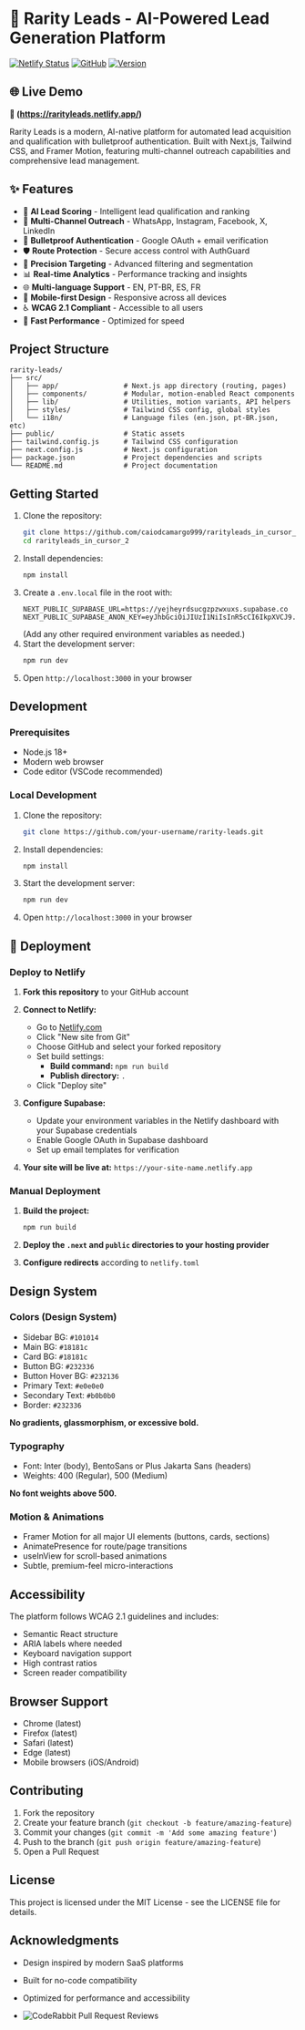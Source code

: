 # 🚀 Rarity Leads - AI-Powered Lead Generation Platform

[![Netlify Status](https://api.netlify.com/api/v1/badges/your-badge-id/deploy-status)](https://rarityleads.netlify.app/deploys)
[![GitHub](https://img.shields.io/github/license/caiodcamargo999/rarity-leads)](LICENSE)
[![Version](https://img.shields.io/badge/version-1.0.0-blue.svg)](package.json)

## 🌐 Live Demo
**🔗 (https://rarityleads.netlify.app/)**

Rarity Leads is a modern, AI-native platform for automated lead acquisition and qualification with bulletproof authentication. Built with Next.js, Tailwind CSS, and Framer Motion, featuring multi-channel outreach capabilities and comprehensive lead management.

## ✨ Features

- 🤖 **AI Lead Scoring** - Intelligent lead qualification and ranking
- 📱 **Multi-Channel Outreach** - WhatsApp, Instagram, Facebook, X, LinkedIn
- 🔐 **Bulletproof Authentication** - Google OAuth + email verification
- 🛡️ **Route Protection** - Secure access control with AuthGuard
- 🎯 **Precision Targeting** - Advanced filtering and segmentation
- 📊 **Real-time Analytics** - Performance tracking and insights
- 🌐 **Multi-language Support** - EN, PT-BR, ES, FR
- 📱 **Mobile-first Design** - Responsive across all devices
- ♿ **WCAG 2.1 Compliant** - Accessible to all users
- 🚀 **Fast Performance** - Optimized for speed

## Project Structure

```
rarity-leads/
├── src/
│   ├── app/                # Next.js app directory (routing, pages)
│   ├── components/         # Modular, motion-enabled React components
│   ├── lib/                # Utilities, motion variants, API helpers
│   ├── styles/             # Tailwind CSS config, global styles
│   └── i18n/               # Language files (en.json, pt-BR.json, etc)
├── public/                 # Static assets
├── tailwind.config.js      # Tailwind CSS configuration
├── next.config.js          # Next.js configuration
├── package.json            # Project dependencies and scripts
└── README.md               # Project documentation
```

## Getting Started

1. Clone the repository:
   ```bash
   git clone https://github.com/caiodcamargo999/rarityleads_in_cursor_2.git
   cd rarityleads_in_cursor_2
   ```
2. Install dependencies:
   ```bash
   npm install
   ```
3. Create a `.env.local` file in the root with:
   ```env
   NEXT_PUBLIC_SUPABASE_URL=https://yejheyrdsucgzpzwxuxs.supabase.co
   NEXT_PUBLIC_SUPABASE_ANON_KEY=eyJhbGciOiJIUzI1NiIsInR5cCI6IkpXVCJ9.eyJpc3MiOiJzdXBhYmFzZSIsInJlZiI6InllamhleXJkc3VjZ3pwend4dXhzIiwicm9sZSI6ImFub24iLCJpYXQiOjE3NDg4MDg2NzQsImV4cCI6MjA2NDM4NDY3NH0.NzCJ8i3SKpABO6ykWRX3nHDYmjVB82KL1wfgaY3trM4
   ```
   (Add any other required environment variables as needed.)
4. Start the development server:
   ```bash
   npm run dev
   ```
5. Open `http://localhost:3000` in your browser

## Development

### Prerequisites

- Node.js 18+
- Modern web browser
- Code editor (VSCode recommended)

### Local Development

1. Clone the repository:
   ```bash
   git clone https://github.com/your-username/rarity-leads.git
   ```

2. Install dependencies:
   ```bash
   npm install
   ```

3. Start the development server:
   ```bash
   npm run dev
   ```

4. Open `http://localhost:3000` in your browser

## 🚀 Deployment

### Deploy to Netlify

1. **Fork this repository** to your GitHub account

2. **Connect to Netlify:**
   - Go to [Netlify.com](https://netlify.com)
   - Click "New site from Git"
   - Choose GitHub and select your forked repository
   - Set build settings:
     - **Build command:** `npm run build`
     - **Publish directory:** `.`
   - Click "Deploy site"

3. **Configure Supabase:**
   - Update your environment variables in the Netlify dashboard with your Supabase credentials
   - Enable Google OAuth in Supabase dashboard
   - Set up email templates for verification

4. **Your site will be live at:** `https://your-site-name.netlify.app`

### Manual Deployment

1. **Build the project:**
   ```bash
   npm run build
   ```

2. **Deploy the `.next` and `public` directories to your hosting provider**

3. **Configure redirects** according to `netlify.toml`

## Design System

### Colors (Design System)

- Sidebar BG: `#101014`
- Main BG: `#18181c`
- Card BG: `#18181c`
- Button BG: `#232336`
- Button Hover BG: `#232136`
- Primary Text: `#e0e0e0`
- Secondary Text: `#b0b0b0`
- Border: `#232336`

**No gradients, glassmorphism, or excessive bold.**

### Typography

- Font: Inter (body), BentoSans or Plus Jakarta Sans (headers)
- Weights: 400 (Regular), 500 (Medium)

**No font weights above 500.**

### Motion & Animations
- Framer Motion for all major UI elements (buttons, cards, sections)
- AnimatePresence for route/page transitions
- useInView for scroll-based animations
- Subtle, premium-feel micro-interactions

## Accessibility

The platform follows WCAG 2.1 guidelines and includes:
- Semantic React structure
- ARIA labels where needed
- Keyboard navigation support
- High contrast ratios
- Screen reader compatibility

## Browser Support

- Chrome (latest)
- Firefox (latest)
- Safari (latest)
- Edge (latest)
- Mobile browsers (iOS/Android)

## Contributing

1. Fork the repository
2. Create your feature branch (`git checkout -b feature/amazing-feature`)
3. Commit your changes (`git commit -m 'Add some amazing feature'`)
4. Push to the branch (`git push origin feature/amazing-feature`)
5. Open a Pull Request

## License

This project is licensed under the MIT License - see the LICENSE file for details.

## Acknowledgments

- Design inspired by modern SaaS platforms
- Built for no-code compatibility
- Optimized for performance and accessibility

- ![CodeRabbit Pull Request Reviews](https://img.shields.io/coderabbit/prs/github/caiodcamargo999/rarityleads_in_cursor_2?utm_source=oss&utm_medium=github&utm_campaign=caiodcamargo999%2Frarityleads_in_cursor_2&labelColor=171717&color=FF570A&link=https%3A%2F%2Fcoderabbit.ai&label=CodeRabbit+Reviews)
